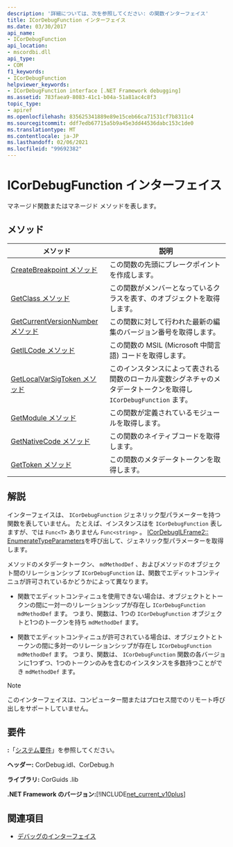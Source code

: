 ```yaml
---
description: '詳細については、次を参照してください: の関数インターフェイス'
title: ICorDebugFunction インターフェイス
ms.date: 03/30/2017
api_name:
- ICorDebugFunction
api_location:
- mscordbi.dll
api_type:
- COM
f1_keywords:
- ICorDebugFunction
helpviewer_keywords:
- ICorDebugFunction interface [.NET Framework debugging]
ms.assetid: 783faea9-8083-41c1-b04a-51a81ac4c8f3
topic_type:
- apiref
ms.openlocfilehash: 835625341889e89e15ceb66ca71531cf7b8311c4
ms.sourcegitcommit: ddf7edb67715a5b9a45e3dd44536dabc153c1de0
ms.translationtype: MT
ms.contentlocale: ja-JP
ms.lasthandoff: 02/06/2021
ms.locfileid: "99692382"
---
```

# <a name="icordebugfunction-interface"></a>ICorDebugFunction インターフェイス

マネージド関数またはマネージド メソッドを表します。  
  
## <a name="methods"></a>メソッド  
  
|メソッド|説明|  
|------------|-----------------|  
|[CreateBreakpoint メソッド](icordebugfunction-createbreakpoint-method.md)|この関数の先頭にブレークポイントを作成します。|  
|[GetClass メソッド](icordebugfunction-getclass-method.md)|この関数がメンバーとなっているクラスを表す、のオブジェクトを取得します。|  
|[GetCurrentVersionNumber メソッド](icordebugfunction-getcurrentversionnumber-method.md)|この関数に対して行われた最新の編集のバージョン番号を取得します。|  
|[GetILCode メソッド](icordebugfunction-getilcode-method.md)|この関数の MSIL (Microsoft 中間言語) コードを取得します。|  
|[GetLocalVarSigToken メソッド](icordebugfunction-getlocalvarsigtoken-method.md)|このインスタンスによって表される関数のローカル変数シグネチャのメタデータトークンを取得し `ICorDebugFunction` ます。|  
|[GetModule メソッド](icordebugfunction-getmodule-method.md)|この関数が定義されているモジュールを取得します。|  
|[GetNativeCode メソッド](icordebugfunction-getnativecode-method.md)|この関数のネイティブコードを取得します。|  
|[GetToken メソッド](icordebugfunction-gettoken-method.md)|この関数のメタデータトークンを取得します。|  
  
## <a name="remarks"></a>解説  

 インターフェイスは、 `ICorDebugFunction` ジェネリック型パラメーターを持つ関数を表していません。 たとえば、インスタンスはを `ICorDebugFunction` 表しますが、では `Func<T>` ありません `Func<string>` 。 [ICorDebugILFrame2:: EnumerateTypeParameters](icordebugilframe2-enumeratetypeparameters-method.md)を呼び出して、ジェネリック型パラメーターを取得します。  
  
 メソッドのメタデータトークン、 `mdMethodDef` 、およびメソッドのオブジェクト間のリレーションシップ `ICorDebugFunction` は、関数でエディットコンティニュが許可されているかどうかによって異なります。  
  
- 関数でエディットコンティニュを使用できない場合は、オブジェクトとトークンの間に一対一のリレーションシップが存在し `ICorDebugFunction` `mdMethodDef` ます。 つまり、関数は、1つの `ICorDebugFunction` オブジェクトと1つのトークンを持ち `mdMethodDef` ます。  
  
- 関数でエディットコンティニュが許可されている場合は、オブジェクトとトークンの間に多対一のリレーションシップが存在し `ICorDebugFunction` `mdMethodDef` ます。 つまり、関数は、 `ICorDebugFunction` 関数の各バージョンに1つずつ、1つのトークンのみを含むのインスタンスを多数持つことができ `mdMethodDef` ます。  
  
> [!NOTE]
> このインターフェイスは、コンピューター間またはプロセス間でのリモート呼び出しをサポートしていません。  
  
## <a name="requirements"></a>要件  

 **:**「[システム要件](../../get-started/system-requirements.md)」を参照してください。  
  
 **ヘッダー:** CorDebug.idl、CorDebug.h  
  
 **ライブラリ:**  CorGuids .lib  
  
 **.NET Framework のバージョン:**[!INCLUDE[net_current_v10plus](../../../../includes/net-current-v10plus-md.md)]  
  
## <a name="see-also"></a>関連項目

- [デバッグのインターフェイス](debugging-interfaces.md)
